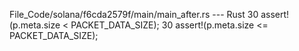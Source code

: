 File_Code/solana/f6cda2579f/main/main_after.rs --- Rust
30             assert!(p.meta.size < PACKET_DATA_SIZE);                                                                                                      30             assert!(p.meta.size <= PACKET_DATA_SIZE);

